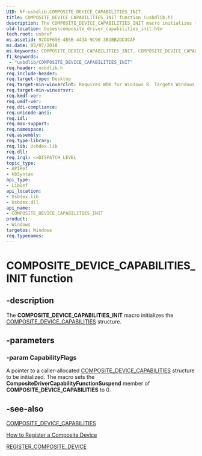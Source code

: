 ```yaml
---
UID: NF:usbdlib.COMPOSITE_DEVICE_CAPABILITIES_INIT
title: COMPOSITE_DEVICE_CAPABILITIES_INIT function (usbdlib.h)
description: The COMPOSITE_DEVICE_CAPABILITIES_INIT macro initializes the COMPOSITE_DEVICE_CAPABILITIES structure.
old-location: buses\composite_driver_capabilities_init.htm
tech.root: usbref
ms.assetid: 92DDF65E-4B5B-443A-9C90-3B1BB2DD3CAF
ms.date: 05/07/2018
ms.keywords: COMPOSITE_DEVICE_CAPABILITIES_INIT, COMPOSITE_DEVICE_CAPABILITIES_INIT routine [Buses], buses.composite_driver_capabilities_init, usbdlib/COMPOSITE_DEVICE_CAPABILITIES_INIT
f1_keywords:
 - "usbdlib/COMPOSITE_DEVICE_CAPABILITIES_INIT"
req.header: usbdlib.h
req.include-header: 
req.target-type: Desktop
req.target-min-winverclnt: Requires WDK for Windows 8. Targets Windows Vista and later versions of the Windows operating system.
req.target-min-winversvr: 
req.kmdf-ver: 
req.umdf-ver: 
req.ddi-compliance: 
req.unicode-ansi: 
req.idl: 
req.max-support: 
req.namespace: 
req.assembly: 
req.type-library: 
req.lib: Usbdex.lib
req.dll: 
req.irql: <=DISPATCH_LEVEL
topic_type:
- APIRef
- kbSyntax
api_type:
- LibDef
api_location:
- Usbdex.lib
- Usbdex.dll
api_name:
- COMPOSITE_DEVICE_CAPABILITIES_INIT
product:
- Windows
targetos: Windows
req.typenames: 
---
```


# COMPOSITE_DEVICE_CAPABILITIES_INIT function


## -description


The <b>COMPOSITE_DEVICE_CAPABILITIES_INIT</b> macro initializes the <a href="https://docs.microsoft.com/windows-hardware/drivers/ddi/usbdlib/ns-usbdlib-_composite_device_capabilities">COMPOSITE_DEVICE_CAPABILITIES</a> structure.


## -parameters




### -param CapabilityFlags

 A pointer to a caller-allocated <a href="https://docs.microsoft.com/windows-hardware/drivers/ddi/usbdlib/ns-usbdlib-_composite_device_capabilities">COMPOSITE_DEVICE_CAPABILITIES</a> structure to be initialized. The macro sets the <b>CompositeDriverCapabilityFunctionSuspend</b>
member of <b>COMPOSITE_DEVICE_CAPABILITIES</b> to 0.


## -see-also




<a href="https://docs.microsoft.com/windows-hardware/drivers/ddi/usbdlib/ns-usbdlib-_composite_device_capabilities">COMPOSITE_DEVICE_CAPABILITIES</a>



<a href="https://docs.microsoft.com/windows-hardware/drivers/ddi/index">How to Register a Composite Device</a>



<a href="https://docs.microsoft.com/windows-hardware/drivers/ddi/usbdlib/ns-usbdlib-_register_composite_device">REGISTER_COMPOSITE_DEVICE</a>
 

 

